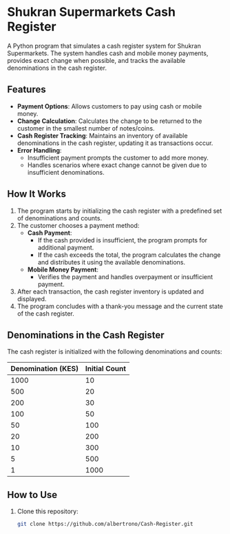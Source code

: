 # Shukran Supermarkets Cash Register

A Python program that simulates a cash register system for Shukran Supermarkets. The system handles cash and mobile money payments, provides exact change when possible, and tracks the available denominations in the cash register.

## Features

- **Payment Options**: Allows customers to pay using cash or mobile money.
- **Change Calculation**: Calculates the change to be returned to the customer in the smallest number of notes/coins.
- **Cash Register Tracking**: Maintains an inventory of available denominations in the cash register, updating it as transactions occur.
- **Error Handling**:
  - Insufficient payment prompts the customer to add more money.
  - Handles scenarios where exact change cannot be given due to insufficient denominations.

## How It Works

1. The program starts by initializing the cash register with a predefined set of denominations and counts.
2. The customer chooses a payment method:
   - **Cash Payment**:
     - If the cash provided is insufficient, the program prompts for additional payment.
     - If the cash exceeds the total, the program calculates the change and distributes it using the available denominations.
   - **Mobile Money Payment**:
     - Verifies the payment and handles overpayment or insufficient payment.
3. After each transaction, the cash register inventory is updated and displayed.
4. The program concludes with a thank-you message and the current state of the cash register.

## Denominations in the Cash Register

The cash register is initialized with the following denominations and counts:

| Denomination (KES) | Initial Count |
|---------------------|---------------|
| 1000               | 10            |
| 500                | 20            |
| 200                | 30            |
| 100                | 50            |
| 50                 | 100           |
| 20                 | 200           |
| 10                 | 300           |
| 5                  | 500           |
| 1                  | 1000          |

## How to Use

1. Clone this repository:
   ```bash
   git clone https://github.com/albertrono/Cash-Register.git
